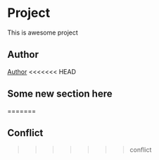 # Project
This is awesome project
## Author
[Author](author.md)
<<<<<<< HEAD
## Some new section here
=======
## Conflict
>>>>>>> conflict

